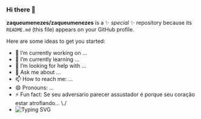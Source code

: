 ### Hi there 👋


**zaqueumenezes/zaqueumenezes** is a ✨ _special_ ✨ repository because its `README.md` (this file) appears on your GitHub profile.

Here are some ideas to get you started:

- 🔭 I’m currently working on ...
- 🌱 I’m currently learning ...
- 🤔 I’m looking for help with ...
- 💬 Ask me about ...
- 📫 How to reach me: ...
- 😄 Pronouns: ...
- ⚡ Fun fact:  Se seu adversario parecer assustador é porque seu coração estar atrofiando... \\./
- <img src="https://camo.githubusercontent.com/d7a5ad465f02afd697659d5c15dc0785f5e01a42342e5a9154bb81e4e3b8ae9d/68747470733a2f2f726561646d652d747970696e672d7376672e6865726f6b756170702e636f6d2f3f636f6c6f723d2532336630302677696474683d353030266865696768743d38302673697a653d3230266d756c74696c696e653d74727565266c696e65733d48692c2b49276d2b527562656d2b4f6c696f74613b53656e696f722b616e616c6973742b61742b43617067656d696e693b4d756c7469737461636b2b696e7374727563746f722b6f6e2b50726f7761792b656e7472613231" alt="Typing SVG" data-canonical-src="https://readme-typing-svg.herokuapp.com/?color=%23f00&amp;width=500&amp;height=80&amp;size=20&amp;multiline=true&amp;lines=Hi,+I'm+Rubem+Oliota;Senior+analist+at+Capgemini;Multistack+instructor+on+Proway+entra21" style="max-width: 100%;">


